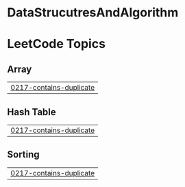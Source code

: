 # DataStrucutresAndAlgorithm
<!---LeetCode Topics Start-->
# LeetCode Topics
## Array
|  |
| ------- |
| [0217-contains-duplicate](https://github.com/SanketxMishra/DataStrucutresAndAlgorithm/tree/master/0217-contains-duplicate) |
## Hash Table
|  |
| ------- |
| [0217-contains-duplicate](https://github.com/SanketxMishra/DataStrucutresAndAlgorithm/tree/master/0217-contains-duplicate) |
## Sorting
|  |
| ------- |
| [0217-contains-duplicate](https://github.com/SanketxMishra/DataStrucutresAndAlgorithm/tree/master/0217-contains-duplicate) |
<!---LeetCode Topics End-->